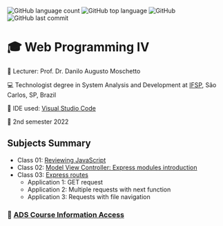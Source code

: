 ![GitHub language count](https://img.shields.io/github/languages/count/jmmarao/ws-web-programming-IV)
![GitHub top language](https://img.shields.io/github/languages/top/jmmarao/ws-web-programming-IV)
![GitHub](https://img.shields.io/github/license/jmmarao/ws-web-programming-IV)
![GitHub last commit](https://img.shields.io/github/last-commit/jmmarao/ws-web-programming-IV)

# :mortar_board: Web Programming IV

:triangular_flag_on_post: Lecturer: Prof. Dr. Danilo Augusto Moschetto

:computer: Technologist degree in System Analysis and Development at [IFSP](https://www.ifsp.edu.br/), São Carlos, SP, Brazil

:ticket: IDE used: [Visual Studio Code](https://code.visualstudio.com/)

:calendar: 2nd semester 2022

## Subjects Summary

- Class 01: [Reviewing JavaScript](https://github.com/jmmarao/ws-web-programming-IV/tree/main/class01)
- Class 02: [Model View Controller: Express modules introduction](https://github.com/jmmarao/ws-web-programming-IV/tree/main/class02)
- Class 03: [Express routes](https://github.com/jmmarao/ws-web-programming-IV/tree/main/class03)
    - Application 1: GET request
    - Application 2: Multiple requests with next function
    - Application 3: Requests with file navigation

### :link: [ADS Course Information Access](https://scl.ifsp.edu.br/index.php/cursos.html?id=116:ads&catid=61)